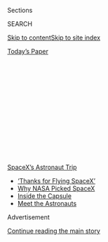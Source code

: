<div id="app">

<div>

<div>

<div>

<div class="NYTAppHideMasthead css-1q2w90k e1suatyy0">

<div class="section css-ui9rw0 e1suatyy2">

<div class="css-eph4ug er09x8g0">

<div class="css-6n7j50">

</div>

<span class="css-1dv1kvn">Sections</span>

<div class="css-10488qs">

<span class="css-1dv1kvn">SEARCH</span>

</div>

[Skip to content](#site-content)[Skip to site index](#site-index)

</div>

<div class="css-10698na e1huz5gh0">

</div>

</div>

<div id="masthead-bar-one" class="section hasLinks css-15hmgas e1csuq9d3">

<div class="css-uqyvli e1csuq9d0">

</div>

<div class="css-1uqjmks e1csuq9d1">

</div>

<div class="css-9e9ivx">

[](https://myaccount.nytimes.com/auth/login?response_type=cookie&client_id=vi)

</div>

<div class="css-1bvtpon e1csuq9d2">

[Today’s Paper](https://www.nytimes.com/section/todayspaper)

</div>

</div>

</div>

</div>

<div data-aria-hidden="false">

<div id="site-content" role="main">

<div>

<div class="css-1aor85t" style="opacity:0.000000001;z-index:-1;visibility:hidden">

<div class="css-1hqnpie">

<div class="css-epjblv">

<span class="css-17xtcya">[Opinion](/section/opinion)</span><span class="css-x15j1o">|</span><span class="css-fwqvlz">The
Good News About What Human Genius Can Still Do</span>

</div>

<div class="css-k008qs">

<div class="css-1iwv8en">

<span class="css-18z7m18"></span>

<div>

</div>

</div>

<span class="css-1n6z4y">https://nyti.ms/3i8d1UP</span>

<div class="css-1705lsu">

<div class="css-4xjgmj">

<div class="css-4skfbu" role="toolbar" data-aria-label="Social Media Share buttons, Save button, and Comments Panel with current comment count" data-testid="share-tools">

  - 
  - 
  - 
  - 
    
    <div class="css-6n7j50">
    
    </div>

  - 

</div>

</div>

</div>

</div>

</div>

</div>

<div id="NYT_TOP_BANNER_REGION" class="css-13pd83m">

<div>

<div id="styln-prism-menu-1590524674611" class="section interactive-content interactive-size-medium css-1edisqu">

<div class="css-17ih8de interactive-body">

<div id="scroll-container" class="css-1gj85ro">

[<span class="styln-title-wrap"><span class="css-1pje3qr">SpaceX’s</span><span class="css-1pje3qr">
Astronaut
Trip</span></span>](https://www.nytimes.com/2020/08/02/science/spacex-astronauts-splashdown.html?action=click&pgtype=Article&state=default&region=TOP_BANNER&context=storylines_menu)

  - [‘Thanks for Flying
    SpaceX’](https://www.nytimes.com/2020/08/02/science/spacex-astronauts-splashdown.html?action=click&pgtype=Article&state=default&region=TOP_BANNER&context=storylines_menu)
  - [Why NASA Picked
    SpaceX](https://www.nytimes.com/2020/05/26/science/spacex-launch-nasa.html?action=click&pgtype=Article&state=default&region=TOP_BANNER&context=storylines_menu)
  - [Inside the
    Capsule](https://www.nytimes.com/interactive/2020/05/26/science/spacex-nasa.html?action=click&pgtype=Article&state=default&region=TOP_BANNER&context=storylines_menu)
  - [Meet the
    Astronauts](https://www.nytimes.com/2020/05/27/science/bob-behnken-doug-hurley.html?action=click&pgtype=Article&state=default&region=TOP_BANNER&context=storylines_menu)

</div>

</div>

</div>

</div>

</div>

<div id="top-wrapper" class="css-1sy8kpn">

<div id="top-slug" class="css-l9onyx">

Advertisement

</div>

[Continue reading the main story](#after-top)

<div class="ad top-wrapper" style="text-align:center;height:100%;display:block;min-height:250px">

<div id="top" class="place-ad" data-position="top" data-size-key="top">

</div>

</div>

<div id="after-top">

</div>

</div>

<div>

<div class="css-v5btjw etb61u70">

<div class="css-v05ibm etb61u71">

[Opinion](/section/opinion)

</div>

</div>

<div id="sponsor-wrapper" class="css-1hyfx7x">

<div id="sponsor-slug" class="css-19vbshk">

Supported by

</div>

[Continue reading the main story](#after-sponsor)

<div id="sponsor" class="ad sponsor-wrapper" style="text-align:center;height:100%;display:block">

</div>

<div id="after-sponsor">

</div>

</div>

<div class="css-186x18t">

</div>

<div class="css-1vkm6nb ehdk2mb0">

# The Good News About What Human Genius Can Still Do

</div>

There’s something uniquely compelling about our need to learn what we
can about the universe.

<div class="css-18e8msd">

<div class="css-vp77d3 epjyd6m0">

<div class="css-1baulvz">

By [<span class="css-1baulvz last-byline" itemprop="name">The Editorial
Board</span>](https://www.nytimes.com/interactive/opinion/editorialboard.html)

<div class="css-8atqhb">

The editorial board is a group of opinion journalists whose views are
informed by expertise, research, debate and certain longstanding ****
[values](https://www.nytimes.com/interactive/2018/opinion/editorialboard.html).
It is separate from the newsroom.

</div>

</div>

</div>

  - Aug. 3, 2020

  - 
    
    <div class="css-4xjgmj">
    
    <div class="css-d8bdto" role="toolbar" data-aria-label="Social Media Share buttons, Save button, and Comments Panel with current comment count" data-testid="share-tools">
    
      - 
      - 
      - 
      - 
        
        <div class="css-6n7j50">
        
        </div>
    
      - 
    
    </div>
    
    </div>

</div>

<div class="css-79elbk" data-testid="photoviewer-wrapper">

<div class="css-z3e15g" data-testid="photoviewer-wrapper-hidden">

</div>

<div class="css-1a48zt4 ehw59r15" data-testid="photoviewer-children">

![<span class="css-cnj6d5 e1z0qqy90" itemprop="copyrightHolder"><span class="css-1ly73wi e1tej78p0">Credit...</span><span><span>Robert
Beatty</span></span></span>](https://static01.nyt.com/images/2020/08/03/opinion/03wonder-edit/03wonder-edit-articleLarge.jpg?quality=75&auto=webp&disable=upscale)

</div>

</div>

</div>

<div class="section meteredContent css-1r7ky0e" name="articleBody" itemprop="articleBody">

<div class="css-1fanzo5 StoryBodyCompanionColumn">

<div class="css-53u6y8">

We may never solve the puzzle of Stonehenge, and, if we do, it probably
won’t change our lives. Nor will much change if the latest American
robot zooming toward Mars discovers that eons ago microorganisms swam in
long vanished lakes. Yet how gloriously enthralling the search\!

The past week has provided a remarkable demonstration that despite the
coronavirus and its global economic wreckage, humankind persists in
devoting extraordinary talent, science and treasure to decoding the
mysteries of our universe. NASA [launched a car-size
rover](https://www.nytimes.com/2020/07/30/science/nasa-mars-launch.html?searchResultPosition=3)
— carrying a little helicopter — to Mars, Elon Musk’s SpaceX brought the
first privately developed manned space capsule [safely back from
space](https://www.nytimes.com/video/us/100000007269118/spacex-splash-down.html?searchResultPosition=2),
and on a totally different front, archaeologists [chipped away another
unknown](https://www.nytimes.com/2020/07/29/science/stonehenge-archaeology-sarsens.html?searchResultPosition=1)
from the enigma of Stonehenge.

Certainly some good news on what human genius can do provided a welcome
diversion from all the harrowing news about the pandemic and toxic
politics. There’s something uniquely compelling about our need to learn
what we can about the universe, and to do that not for some practical or
commercial reason, but simply out of curiosity, out of wonder.

“[Because it’s
there](https://www.nytimes.com/1923/03/18/archives/climbing-mount-everest-is-work-for-supermen-a-member-of-former.html)”
was the explanation famously offered by George Mallory for persevering
in his ultimately fatal efforts to scale Mount Everest, providing a
timeless refrain for any endeavor that we cannot justify by logic, gain
or value — like answering questions about Stonehenge or exploring Mars.
The latter, admittedly, has been justified by some as a search for a
potential haven should we succeed in destroying our own planet. Mr.
Musk, who has set getting a human to Mars as a future ambition for the
Dragon capsule that successfully splashed down Sunday after taking two
astronauts to the International Space Station and returning them home,
told an interviewer that “[humans need to be a multiplanet
species](https://slate.com/technology/2015/04/elon-musk-and-mars-spacex-ceo-and-our-multiplanet-species.html).”

</div>

</div>

<div class="css-1fanzo5 StoryBodyCompanionColumn">

<div class="css-53u6y8">

It would be a stretch to suggest that survival of our kind is really a
serious consideration for spending billions on missions to Mars, of
which there were fully three in July — one each from
[China](https://www.nature.com/articles/d41586-020-02187-7) and the
[United Arab
Emirates](https://www.cnn.com/2020/07/19/middleeast/uae-mars-hope-launch-intl-hnk-scn-scli/index.html)
in addition to NASA’s. The American mission is by far the most
sophisticated: The rover, named Perseverance, which will reach Mars
sometime in February, will study a former lake bed and assemble a pile
of rock samples for a future mission to bring back in search of any
evidence that there may once have been life on the Red Planet. More
immediately exciting is the helicopter piggybacked on the rover, which,
if it works, will make the first powered flight on another planet.

The Stonehenge news may not be on the same order of scientific gee-whiz,
nor anywhere near as costly, but efforts to solve the enigma of that
cluster of giant stones raised in southern England by a prehistoric
people are far older than efforts to colonize Mars, so resolving
something as elemental as where the megaliths came from amounted to a
grand achievement. How it was determined, moreover, involves that
combination of luck, science and old-fashioned detective work that makes
for a great mystery story: The chance return of a cylindrical chunk cut
out of one of the massive rocks 60 years ago enabled geologists to
finally narrow the source of the megaliths to a site 15 miles north of
Stonehenge.

That doesn’t really do much to answer the big question — why druids
created the ring on a field there — but it will lead to the actual
quarries and perhaps to an explanation on how our ancestors dressed and
moved 20-ton sandstone blocks before they invented the wheel. For
hundreds of years, the leading explanation was the one offered by a
12th-century Welsh cleric who declared that Merlin the wizard persuaded
his king to send 15,000 men — other variants had Merlin assign the task
to the Devil — to bring a mighty stone construction from Ireland to
build a proper burial ground for his warriors. On the cemetery for the
elite he was probably right. Other modern theories suggest Stonehenge
was designed as a sacred place of healing, or music, or observations of
the sun, or all the above.

Does it matter? Archaeologists are likely to have a prepared script
along the lines of forgetting history and repeating the past, or getting
right what the winners who write history got wrong. Space scientists
will have their own set of justifications for the astronomical costs of
their projects (the Perseverance mission went way over its $1.5 billion
budget, and that was before the helicopter was thrown in), which usually
focus on scientific discovery, technological spinoffs, potential
economic benefit and national security.

But press a bit harder, and the logical justifications tend to give way
to variations on “because it’s there.” The former NASA administrator
Michael Griffin suggested that things like space exploration are
motivated by elemental human traits like competitiveness, curiosity and
a longing to leave behind something worthy and good. In a similar vein,
one archaeologist proposed that archaeology is important for the same
reason that art, literature, philosophy and history are important,
because people have a basic need to know where we came from. More
simply, [she
wrote](https://pahistoricpreservation.com/why-is-archaeology-important/),
it’s important “because we feel it is.”

</div>

</div>

<div class="css-1fanzo5 StoryBodyCompanionColumn">

<div class="css-53u6y8">

In the end, these are all different ways of saying the same thing. The
world is full of wonder, and there’s no need to justify its hold on us.

</div>

</div>

<div>

</div>

<div class="css-1fanzo5 StoryBodyCompanionColumn">

<div class="css-53u6y8">

*The Times is committed to publishing* [*a diversity of
letters*](https://www.nytimes.com/2019/01/31/opinion/letters/letters-to-editor-new-york-times-women.html)
*to the editor. We’d like to hear what you think about this or any of
our articles. Here are some*
[*tips*](https://help.nytimes.com/hc/en-us/articles/115014925288-How-to-submit-a-letter-to-the-editor)*.
And here’s our email:*
[*letters@nytimes.com*](mailto:letters@nytimes.com)*.*

*Follow The New York Times Opinion section on*
[*Facebook*](https://www.facebook.com/nytopinion)*,* [*Twitter
(@NYTopinion)*](http://twitter.com/NYTOpinion) *and*
[*Instagram*](https://www.instagram.com/nytopinion/)*.*

</div>

</div>

</div>

<div>

</div>

<div>

</div>

<div>

</div>

<div>

<div id="bottom-wrapper" class="css-1ede5it">

<div id="bottom-slug" class="css-l9onyx">

Advertisement

</div>

[Continue reading the main story](#after-bottom)

<div id="bottom" class="ad bottom-wrapper" style="text-align:center;height:100%;display:block;min-height:90px">

</div>

<div id="after-bottom">

</div>

</div>

</div>

</div>

</div>

## Site Index

<div>

</div>

## Site Information Navigation

  - [© <span>2020</span> <span>The New York Times
    Company</span>](https://help.nytimes.com/hc/en-us/articles/115014792127-Copyright-notice)

<!-- end list -->

  - [NYTCo](https://www.nytco.com/)
  - [Contact
    Us](https://help.nytimes.com/hc/en-us/articles/115015385887-Contact-Us)
  - [Work with us](https://www.nytco.com/careers/)
  - [Advertise](https://nytmediakit.com/)
  - [T Brand Studio](http://www.tbrandstudio.com/)
  - [Your Ad
    Choices](https://www.nytimes.com/privacy/cookie-policy#how-do-i-manage-trackers)
  - [Privacy](https://www.nytimes.com/privacy)
  - [Terms of
    Service](https://help.nytimes.com/hc/en-us/articles/115014893428-Terms-of-service)
  - [Terms of
    Sale](https://help.nytimes.com/hc/en-us/articles/115014893968-Terms-of-sale)
  - [Site Map](https://spiderbites.nytimes.com)
  - [Help](https://help.nytimes.com/hc/en-us)
  - [Subscriptions](https://www.nytimes.com/subscription?campaignId=37WXW)

</div>

</div>

</div>

</div>
